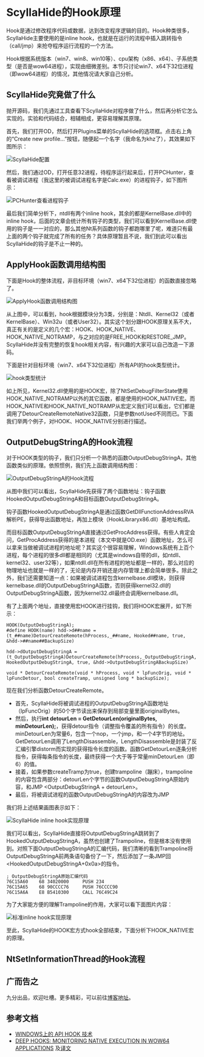 # ScyllaHide的Hook原理

Hook是通过修改程序代码或数据，达到改变程序逻辑的目的。Hook种类很多，ScyllaHide主要使用的是inline hook，也就是在运行的流程中插入跳转指令（call/jmp）来抢夺程序运行流程的一个方法。

Hook根据系统版本（win7、win8、win10等）、cpu架构（x86、x64）、子系统类型（是否是wow64进程），实现由细微差别。本节只讨论win7、x64下32位进程（即wow64进程）的情况，其他情况请大家自己分析。


## ScyllaHide究竟做了什么

抛开源码，我们先通过工具查看下ScyllaHide对程序做了什么，然后再分析它怎么实现的。实验和代码结合，相辅相成，更容易理解其原理。

首先，我们打开OD，然后打开Plugins菜单的ScyllaHide的选项框。点击右上角的“Create new profile...”按钮，随便起一个名字（我命名为khz了），其效果如下图所示：

![ScyllaHide配置](https://ninecents.github.io/course/ScyllaHide/05%20ScyllaHide的Hook原理/ScyllaHide配置.png)

然后，我们通过OD，打开任意32进程，待程序运行起来后，打开PCHunter，查看被调试进程（我这里的被调试进程名字是Calc.exe）的进程钩子，如下图所示：

![PCHunter查看进程钩子](https://ninecents.github.io/course/ScyllaHide/05%20ScyllaHide的Hook原理/PCHunter查看进程钩子.png)

最后我们简单分析下，ntdll有两个inline hook，其余的都是KernelBase.dll中的inline hook，后面的文章会统计所有钩子的类型，我们可以看到KernelBase.dll使用的钩子是一一对应的，那么其他Nt系列函数的钩子都跑哪里了呢，难道只有最上面的两个钩子就完成了所有的任务？具体原理暂且不说，我们到此可以看出ScyllaHide的钩子是不止一种的。


## ApplyHook函数调用结构图

下面是Hook的整体流程，非目标环境（win7、x64下32位进程）的函数直接忽略了。

![ApplyHook函数调用结构图](https://ninecents.github.io/course/ScyllaHide/05%20ScyllaHide的Hook原理/ApplyHook函数调用结构图.png)

从上图中，可以看到，hook根据模块分为3类，分别是：Ntdll、Kernel32（或者KernelBase）、Win32u（或者User32）。其实这个划分跟HOOK原理关系不大，真正有关的是定义的几个宏：HOOK、HOOK_NATIVE、HOOK_NATIVE_NOTRAMP，与之对应的是FREE_HOOK和RESTORE_JMP。ScyllaHide并没有完整的恢复hook相关内容，有兴趣的大家可以自己改造一下源码。

下面是针对目标环境（win7、x64下32位进程）所有API的hook类型统计。

![hook类型统计](https://ninecents.github.io/course/ScyllaHide/05%20ScyllaHide的Hook原理/hook类型统计.png)

如上所见，Kernel32.dll使用的是HOOK宏，除了NtSetDebugFilterState使用HOOK_NATIVE_NOTRAMP以外的其它函数，都是使用的HOOK_NATIVE宏。而HOOK_NATIVE和HOOK_NATIVE_NOTRAMP从宏定义我们可以看出，它们都是调用了DetourCreateRemoteNative32函数，只是参数notUsed不同而已。下面我们举两个例子，对HOOK、HOOK_NATIVE分别进行描述。


## OutputDebugStringA的Hook流程

对于HOOK类型的钩子，我们只分析一个熟悉的函数OutputDebugStringA，其他函数类似的原理。依照惯例，我们先上函数调用结构图：

![OutputDebugStringA的Hook流程](https://ninecents.github.io/course/ScyllaHide/05%20ScyllaHide的Hook原理/OutputDebugStringA的Hook流程.png)

从图中我们可以看出，ScyllaHide先获得了两个函数地址：钩子函数HookedOutputDebugStringA和目标函数OutputDebugStringA。

钩子函数HookedOutputDebugStringA是通过函数GetDllFunctionAddressRVA解析PE，获得导出函数地址，再加上模块（HookLibraryx86.dll）基地址构成。

而目标函数OutputDebugStringA直接通过GetProcAddress获得。有些人肯定会问，GetProcAddress获得的是本进程（本文中就是OD.exe）函数地址，怎么可以拿来当做被调试进程的地址呢？其实这个很容易理解，Windows系统有上百个进程，每个进程的很多dll都是相同的（尤其是windows自带的dll，如ntdll、kernel32、user32等），如果ntdll.dll在所有进程的地址都是一样的，那么对应的物理地址也就是一样的了，无论是内存开销还是内存管理上都会简单很多。除此之外，我们还需要知道一点：如果被调试进程包含kernelbase.dll模块，则获得kernelbase.dll的OutputDebugStringA函数，否则获得kernel32.dll的OutputDebugStringA函数，因为kernel32.dll最终会调用kernelbase.dll。

有了上面两个地址，直接使用宏HOOK进行挂钩，我们将HOOK宏展开，如下所示：

    HOOK(OutputDebugStringA);
    #define HOOK(name) hdd->d##name = (t_##name)DetourCreateRemote(hProcess,_##name, Hooked##name, true, &hdd->##name##BackupSize)

    hdd->dOutputDebugStringA = (t_OutputDebugStringA)DetourCreateRemote(hProcess,_OutputDebugStringA, HookedOutputDebugStringA, true, &hdd->OutputDebugStringABackupSize)

    void * DetourCreateRemote(void * hProcess, void * lpFuncOrig, void * lpFuncDetour, bool createTramp, unsigned long * backupSize);

现在我们分析函数DetourCreateRemote。
- 首先，ScyllaHide将被调试进程的OutputDebugStringA函数地址（lpFuncOrig）的50个字节读出来保存到局部变量里面originalBytes。
- 然后，执行**int detourLen = GetDetourLen(originalBytes, minDetourLen);**，获得detour指令（调整指令覆盖的所有指令）的长度。minDetourLen为常量6，包含一个nop，一个jmp，和一个4字节的地址。GetDetourLen调用了LengthDisassemble，LengthDisassemble是封装了反汇编引擎distorm而实现的获得指令长度的函数。函数GetDetourLen逐条分析指令，获得每条指令的长度，最终获得一个大于等于常量minDetourLen（即6）的值。
- 接着，如果参数createTramp为true，创建trampoline（蹦床），trampoline的内容包含两部分：detourLen个字节的函数OutputDebugStringA原始内容，和JMP 
<OutputDebugStringA + detourLen>。
- 最后，将被调试进程的函数OutputDebugStringA的内容改为JMP <HookedOutputDebugStringA>

我们将上述结果画图表示如下：

![ScyllaHide inline hook实现原理](https://ninecents.github.io/course/ScyllaHide/05%20ScyllaHide的Hook原理/ScyllaHide%20inline%20hook实现原理.png)

我们可以看出，ScyllaHide直接将OutputDebugStringA跳转到了HookedOutputDebugStringA，虽然也创建了Trampoline，但是根本没有使用到。对照下面OutputDebugStringA的汇编代码，我们清晰的看到Trampoline将OutputDebugStringA前两条语句备份了一下，然后添加了一条JMP回<HookedOutputDebugStringA+0x0a>的指令。

    ; OutputDebugStringA原始汇编代码
    76C15A60    68 34020000     PUSH 234
    76C15A65    68 90CCCC76     PUSH 76CCCC90
    76C15A6A    E8 B5410300     CALL 76C49C24

为了大家能方便的理解Trampoline的作用，大家可以看下面图片内容：

![标准inline hook实现原理](https://ninecents.github.io/course/ScyllaHide/05%20ScyllaHide的Hook原理/标准inline%20hook实现原理.png)

至此，ScyllaHide的HOOK宏方式hook全部结束，下面分析下HOOK_NATIVE宏的原理。

## NtSetInformationThread的Hook流程




## 广而告之
九分出品，欢迎吐槽。更多精彩，可以前往[博客地址](https://ninecents.github.io)。


## 参考文档
- [WINDOWS上的 API HOOK 技术](https://segmentfault.com/a/1190000012993626)
- [DEEP HOOKS: MONITORING NATIVE EXECUTION IN WOW64 APPLICATIONS](https://www.sentinelone.com/blog/deep-hooks-monitoring-native-execution-wow64-applications-part-1/) 及[译文](https://xz.aliyun.com/t/3311)
